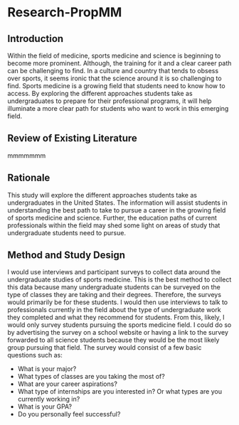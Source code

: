 # Research-PropMM
<body>
 <h2>Introduction</h2>
 <p>Within the field of medicine, sports medicine and science is beginning to become more prominent. Although, the training for it and a clear career path can be challenging to find. In a culture and country that tends to obsess over sports, it seems ironic that the science around it is so challenging to find. Sports medicine is a growing field that students need to know how to access. By exploring the different approaches students take as undergraduates to prepare for their professional programs, it will help illuminate a more clear path for students who want to work in this emerging field.</p>
</body>
<body>
 <h2>Review of Existing Literature</h2>
 <p>mmmmmmm</p>
</body>
<body>
 <h2>Rationale</h2>
 <p>This study will explore the different approaches students take as undergraduates in the United States. The information will assist students in understanding the best path to take to pursue a career in the growing field of sports medicine and science. Further, the education paths of current professionals within the field may shed some light on areas of study that undergraduate students need to pursue.</p>
</body>  
<body>
 <h2>Method and Study Design</h2>
 <p>I would use interviews and participant surveys to collect data around the undergraduate studies of sports medicine. This is the best method to collect this data because many undergraduate students can be surveyed on the type of classes they are taking and their degrees. Therefore, the surveys would primarily be for these students. I would then use interviews to talk to professionals currently in the field about the type of undergraduate work they completed and what they recommend for students. From this, likely, I would only survey students pursuing the sports medicine field. I could do so by advertising the survey on a school website or having a link to the survey forwarded to all science students because they would be the most likely group pursuing that field. The survey would consist of a few basic questions such as:</p> 
  <ul>
    <li>What is your major?</li>
    <li>What types of classes are you taking the most of?</li>
    <li>What are your career aspirations?</li>
    <li>What type of internships are you interested in? Or what types are you currently working in?</li>
    <li>What is your GPA?</li>
    <li>Do you personally feel successful?</li>
  </ul>
</body>
